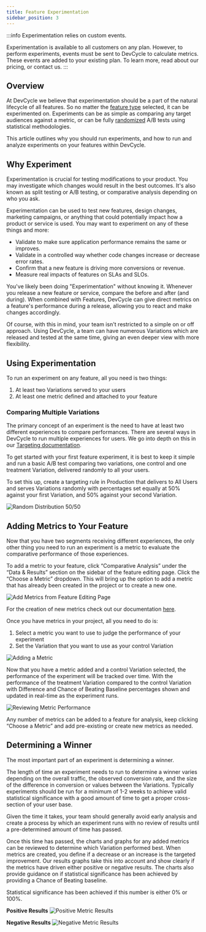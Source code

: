 ```yaml
---
title: Feature Experimentation
sidebar_position: 3
---
```


:::info
Experimentation relies on custom events.

Experimentation is available to all customers on any plan. However, to perform experiments, events must be sent to DevCycle to calculate metrics. These events are added to your existing plan. To learn more, read about our pricing, or contact us.
:::

##  Overview

At DevCycle we believe that experimentation should be a part of the natural lifecycle of all features. So no matter the [feature type](/essentials/features) selected, it can be experimented on. Experiments can be as simple as comparing any target audiences against a metric, or can be fully [randomized](/essentials/targeting#serving-a-random-variation-experimentation--random-distribution) A/B tests using statistical methodologies.

This article outlines why you should run experiments, and how to run and analyze experiments on your features within DevCycle. 

## Why Experiment

Experimentation is crucial for testing modifications to your product. You may investigate which changes would result in the best outcomes. It's also known as split testing or A/B testing, or comparative analysis depending on who you ask.

Experimentation can be used to test new features, design changes, marketing campaigns, or anything that could potentially impact how a product or service is used. You may want to experiment on any of these things and more:

- Validate to make sure application performance remains the same or improves.
- Validate in a controlled way whether code changes increase or decrease error rates.
- Confirm that a new feature is driving more conversions or revenue.
- Measure real impacts of features on SLAs and SLOs.

You've likely been doing "Experimentation" without knowing it. Whenever you release a new feature or service, compare the before and after (and during). When combined with Features, DevCycle can give direct metrics on a feature's performance during a release, allowing you to react and make changes accordingly.

Of course, with this in mind, your team isn't restricted to a simple on or off approach. Using DevCycle, a team can have numerous Variations which are released and tested at the same time, giving an even deeper view with more flexibility.

## Using Experimentation

To run an experiment on any feature, all you need is two things:

1. At least two Variations served to your users
2. At least one metric defined and attached to your feature

### Comparing Multiple Variations

The primary concept of an experiment is the need to have at least two different experiences to compare performances. There are several ways in DevCycle to run multiple experiences for users. We go into depth on this in our [Targeting documentation](/essentials/targeting).

To get started with your first feature experiment, it is best to keep it simple and run a basic A/B test comparing two variations, one control and one treatment Variation, delivered randomly to all your users.

To set this up, create a targeting rule in Production that delivers to All Users and serves Variations randomly with percentages set equally at 50% against your first Variation, and 50% against your second Variation.

![Random Distribution 50/50](/feature-experiment-5050.png)

## Adding Metrics to Your Feature

Now that you have two segments receiving different experiences, the only other thing you need to run an experiment is a metric to evaluate the comparative performance of those experiences.

To add a metric to your feature, click “Comparative Analysis” under the “Data & Results” section on the sidebar of the feature editing page. Click the “Choose a Metric” dropdown. This will bring up the option to add a metric that has already been created in the project or to create a new one.

![Add Metrics from Feature Editing Page](/august-2022-add-metric-feature-page.png)

For the creation of new metrics check out our documentation [here](/extras/metrics/creating-and-managing-metrics).

Once you have metrics in your project, all you need to do is:
1. Select a metric you want to use to judge the performance of your experiment
2. Set the Variation that you want to use as your control Variation

![Adding a Metric](/feature-experiment-control-metric.png)

Now that you have a metric added and a control Variation selected, the performance of the experiment will be tracked over time. With the performance of the treatment Variation compared to the control Variation with Difference and Chance of Beating Baseline percentages shown and updated in real-time as the experiment runs.

![Reviewing Metric Performance](/feature-experiment-full.png)

Any number of metrics can be added to a feature for analysis, keep clicking “Choose a Metric” and add pre-existing or create new metrics as needed.

## Determining a Winner

The most important part of an experiment is determining a winner.

The length of time an experiment needs to run to determine a winner varies depending on the overall traffic, the observed conversion rate, and the size of the difference in conversion or values between the Variations. Typically experiments should be run for a minimum of 1-2 weeks to achieve valid statistical significance with a good amount of time to get a proper cross-section of your user base.

Given the time it takes, your team should generally avoid early analysis and create a process by which an experiment runs with no review of results until a pre-determined amount of time has passed.

Once this time has passed, the charts and graphs for any added metrics can be reviewed to determine which Variation performed best. When metrics are created, you define if a decrease or an increase is the targeted improvement. Our results graphs take this into account and show clearly if the metrics have driven either positive or negative results. The charts also provide guidance on if statistical significance has been achieved by providing a Chance of Beating baseline.

Statistical significance has been achieved if this number is either 0% or 100%.

**Positive Results**
![Positive Metric Results](/feature-experiment-positive-results.png)

**Negative Results**
![Negative Metric Results](/feature-experiment-negative-results.png)
